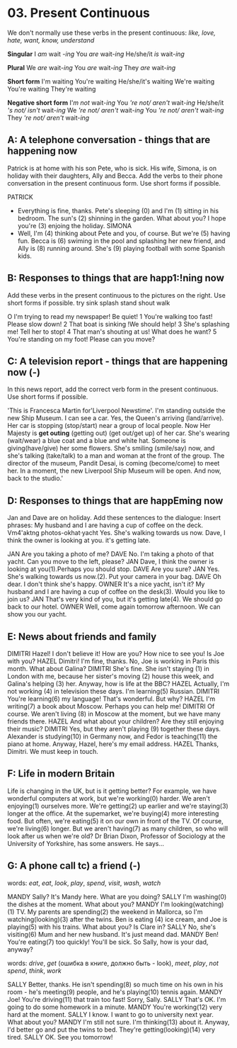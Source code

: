 # __03. Present Continuous__
We don't normally use these verbs in the present continuous:
_like, love, hate, want, know, understand_

__Singular__
I _am_ wait _-ing_
You _are_ wait-_ing_
He/she/it _is_ wait-_ing_

__Plural__
We _are_ wait-_ing_
You _are_ wait-_ing_
They _are_ wait-_ing_

__Short form__
I'm waiting
You're waiting
He/she/it's waiting
We're waiting
You're waiting
They're waiting

__Negative short form__
I'_m not_ wait-_ing_
You _'re not/ aren't_ wait-_ing_
He/she/it _'s not/ isn't_ wait-_ing_
We _'re not/ aren't_ wait-_ing_
You _'re not/ aren't_ wait-_ing_
They _'re not/ aren't_ wait-_ing_


## __A: A telephone conversation - things that are happening now__

Patrick is at home with his son Pete, who is sick. His wife, Simona, is on holiday with
their daughters, Ally and Becca. Add the verbs to their phone conversation in the
present continuous form. Use short forms if possible.

PATRICK 
- Everything is fine, thanks. Pete's sleeping (0) and I'm (1) sitting in his bedroom. The sun's (2) shinning in the garden. What
about you? I hope you're (3) enjoing the holiday.
SIMONA 
- Well, I'm (4) thinking about Pete and you, of course. But we're (5) having fun. Becca is (6) swiming in the pool and splashing her
 new friend, and Ally is (8) running around. She's (9) playing football with some Spanish kids.

## __B: Responses to things that are happ1:!ning now__

Add these verbs in the present continuous to the pictures on the right.
Use short forms if possible.
try sink splash stand shout walk

O I'm trying to read my newspaper! Be quiet!
1 You're walking too fast! Please slow down!
2 That boat is sinking !We should help!
3 She's splashing me! Tell her to stop!
4 That man's shouting at us! What does he want?
5 You're standing on my foot! Please can you move?

## __C: A television report - things that are happening now__ (-)

In this news report, add the correct verb form in the present
continuous. Use short forms if possible.

'This is Francesca Martin for'Liverpool Newstime'. I'm standing outside the new Ship Museum. 
I can see a car. Yes, the Queen's arriving (land/arrive). Her car is stopping (stop/start)
near a group of local people. Now Her Majesty is __get outing__ (getting out) (get out/get up) of her car. 
She's wearing (wait/wear) a blue coat and a blue and white hat. Someone is giving(have/give)
her some flowers. She's smiling (smile/say) now, and she's talking (take/talk) to a man and woman 
at the front of the group. The director of the museum, Pandit Desai, is coming (become/come) to meet her. 
In a moment, the new Liverpool Ship Museum will be open. And now, back to the studio.'

## __D: Responses to things that are happEming now__
Jan and Dave are on holiday. Add these sentences to the dialogue:
Insert phrases:
My husband and I are having a cup of coffee on the deck.
Vm4'aktng photos-okhat·yacht Yes. She's walking towards us now.
Dave, I think the owner is looking at you. it's getting late.

JAN Are you taking a photo of me?
DAVE No. I'm taking a photo of that yacht. Can you move to the left, please?
JAN Dave, I think the owner is looking at you(1).Perhaps you should stop.
DAVE Are you sure?
JAN Yes. She's walking towards us now.(2). Put your camera in your bag.
DAVE Oh dear. I don't think she's happy.
OWNER It's a nice yacht, isn't it? My husband and I are having a cup of coffee on the desk(3). Would you like to
join us?
JAN That's very kind of you, but it's getting late(4). We should go
back to our hotel.
OWNER Well, come again tomorrow afternoon. We can show you our yacht.

## __E: News about friends and family__
DIMITRI Hazel! I don't believe it! How are you? How nice to see you! Is Joe with you?
HAZEL Dimitri! I'm fine, thanks. No, Joe is working in Paris this month.
What about Galina?
DIMITRI She's fine. She isn't staying (1) in London with me, because
her sister's moving (2) house this week, and Galina's helping (3) her. Anyway, how is life at the BBC?
HAZEL Actually, I'm not working (4) in television these days. I'm learning(5) Russian.
DIMITRI You're learning(6) my language! That's wonderful. But why?
HAZEL I'm writing(7) a book about Moscow. Perhaps you can help me!
DIMITRI Of course. We aren't living (8) in Moscow at the moment, but we
have many friends there.
HAZEL And what about your children? Are they still enjoying their music?
DIMITRI Yes, but they aren't playing (9) together these days.
Alexander is studying(10) in Germany now, and Fedor is teaching(11) the piano at home. Anyway, Hazel, here's my email address.
HAZEL Thanks, Dimitri. We must keep in touch.

## __F: Life in modern Britain__
Life is changing in the UK, but is it getting better? For example, we have wonderful
computers at work, but we're working(0) harder. We aren't enjoying(1) ourselves more. 
We're getting(2) up earlier and we're staying(3) longer at the office. At the supemarket, 
we're buying(4) more interesting food. But often, we're eating(5) it on our own in front of the TV.
Of course, we're living(6) longer. But we aren't having(7) as many children, so who will look after us when we're old?
Dr Brian Dixon, Professor of Sociology at the University of Yorkshire, has some answers. He says...

## __G: A phone call tc) a friend__ (-)
words: _eat_, _eat_, _look_, _play_, _spend_, _visit_, _wash_, _watch_

MANDY Sally? It's Mandy here. What are you doing?
SALLY I'm washing(0) the dishes at the moment. What about you?
MANDY I'm  looking(watching)(1) TV. My parents are spending(2) the
weekend in Mallorca, so I'm watching(looking)(3) after the twins. Ben
is eating (4) ice cream, and Joe is playing(5) with his trains.
What about you? Is Clare in?
SALLY No, she's visiting(6) Mum and her new husband. It's just
meand dad.
MANDY Ben! You're eating(7) too quickly! You'll be sick. So Sally,
how is your dad, anyway?

words: _drive_, _get_ (ошибка в книге, должно быть - look), _meet_, _play_, _not spend_, _think_, _work_

SALLY Better, thanks. He isn't spending(8) so much time on his own in his room - 
he's meeting(9) people, and he's playing(10) tennis again.
MANDY Joe! You're driving(11) that train too fast! Sorry, Sally.
SALLY That's OK. I'm going to do some homework in a minute.
MANDY You're working(12) very hard at the moment.
SALLY I know. I want to go to university next year. What about you?
MANDY I'm still not sure. I'm thinking(13) about it. Anyway, I'd better
go and put the twins to bed. They're getting(looking)(14) very tired.
SALLY OK. See you tomorrow!





